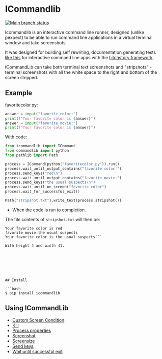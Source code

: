 # ICommandlib

[![Main branch status](https://github.com/crdoconnor/icommandlib/actions/workflows/regression.yml/badge.svg)](https://github.com/crdoconnor/icommandlib/actions/workflows/regression.yml)

Icommandlib is an interactive command line runner, designed (unlike pexpect) to be able to run command line applications in a virtual terminal window and take screenshots.

It was designed for building self rewriting, documentation generating tests [like this](https://github.com/hitchdev/hitchstory/tree/master/examples/commandline)
for interactive command line apps with the [hitchstory framework](https://hitchdev.com/icommandlib//hitchstory).

ICommandLib can take both terminal text screenshots and "stripshots" - terminal screenshots with all the white space to the right and bottom of the screen stripped.

## Example









favoritecolor.py:

```python
answer = input("favorite color:")
print(f"Your favorite color is {answer}")
answer = input("favorite movie:")
print(f"Your favorite color is {answer}")
```

With code:

```python
from icommandlib import ICommand
from commandlib import python
from pathlib import Path

process = ICommand(python("favoritecolor.py")).run()
process.wait_until_output_contains("favorite color:")
process.send_keys("red\n")
process.wait_until_output_contains("favorite movie:")
process.send_keys("the usual suspects\n")
process.wait_until_on_screen("favorite color")
process.wait_for_successful_exit()

Path("stripshot.txt").write_text(process.stripshot())

```





* When the code is run to completion.

The file contents of `stripshot.txt` will then be:

```favorite color:red
Your favorite color is red
favorite movie:the usual suspects
Your favorite color is the usual suspects```

With height 4 and width 41.







## Install

```bash
$ pip install icommandlib
```

## Using ICommandLib

- [Custom Screen Condition](https://hitchdev.com/icommandlib/using/custom-screen-condition)
- [Kill](https://hitchdev.com/icommandlib/using/kill)
- [Process properties](https://hitchdev.com/icommandlib/using/process-properties)
- [Screenshot](https://hitchdev.com/icommandlib/using/screenshot)
- [Screensize](https://hitchdev.com/icommandlib/using/screensize)
- [Send keys](https://hitchdev.com/icommandlib/using/send-keys)
- [Wait until successful exit](https://hitchdev.com/icommandlib/using/wait-until-successful-exit)


